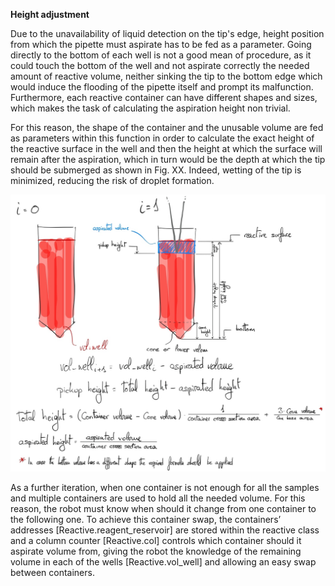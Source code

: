 **Height adjustment**

Due to the unavailability of liquid detection on the tip's edge, height position from which the pipette must aspirate has to be fed as a parameter. Going directly to the bottom of each well is not a good mean of procedure, as it could touch the bottom of the well and not aspirate correctly the needed amount of reactive volume, neither sinking the tip to the bottom edge which would induce the flooding of the pipette itself and prompt its malfunction. Furthermore, each reactive container can have different shapes and sizes, which makes the task of calculating the aspiration height non trivial. 

For this reason, the shape of the container and the unusable volume are fed as parameters within this function in order to calculate the exact height of the reactive surface in the well and then the height at which the surface will remain after the aspiration, which in turn would be the depth at which the tip should be submerged as shown in Fig. XX. Indeed, wetting of the tip is minimized, reducing the risk of droplet formation.

![Image description](fig1.png)

 As a further iteration, when one container is not enough for all the samples and multiple containers are used to hold all the needed volume. For this reason, the robot must know when should it change from one container to the following one. To achieve this container swap, the containers’ addresses [Reactive.reagent_reservoir] are stored within the reactive class and a column counter [Reactive.col] controls which container should it aspirate volume from, giving the robot the knowledge of the remaining volume in each of the wells [Reactive.vol_well] and allowing an easy swap between containers.
